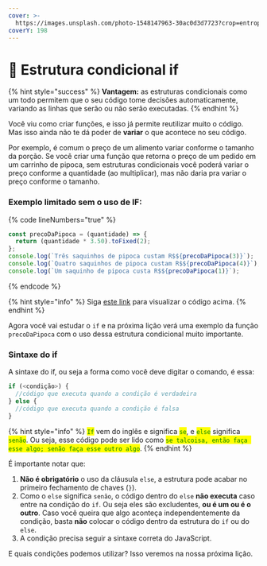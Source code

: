 ```yaml
---
cover: >-
  https://images.unsplash.com/photo-1548147963-30ac0d3d7723?crop=entropy&cs=srgb&fm=jpg&ixid=M3wxOTcwMjR8MHwxfHNlYXJjaHwyfHxwYXRoc3xlbnwwfHx8fDE2ODkwMDI3ODJ8MA&ixlib=rb-4.0.3&q=85
coverY: 198
---
```


# 🤔 Estrutura condicional if

{% hint style="success" %}
**Vantagem:** as estruturas condicionais como um todo permitem que o seu código tome decisões automaticamente, variando as linhas que serão ou não serão executadas.
{% endhint %}

Você viu como criar funções, e isso já permite reutilizar muito o código. Mas isso ainda não te dá poder de **variar** o que acontece no seu código.

Por exemplo, é comum o preço de um alimento variar conforme o tamanho da porção. Se você criar uma função que retorna o preço de um pedido em um carrinho de pipoca, sem estruturas condicionais você poderá variar o preço conforme a quantidade (ao multiplicar), mas não daria pra variar o preço conforme o tamanho.

### Exemplo limitado sem o uso de IF:

{% code lineNumbers="true" %}
```javascript
const precoDaPipoca = (quantidade) => {
  return (quantidade * 3.50).toFixed(2);
};
console.log(`Três saquinhos de pipoca custam R$${precoDaPipoca(3)}`);
console.log(`Quatro saquinhos de pipoca custam R$${precoDaPipoca(4)}`);
console.log(`Um saquinho de pipoca custa R$${precoDaPipoca(1)}`);
```
{% endcode %}

{% hint style="info" %}
Siga [este link](https://coolfee.github.io/#\{%22code%22:%22const%20precoDaPipoca%20=%20\(quantidade\)%20=%3E%20{\n%20%20return%20\(quantidade%20\*%203.50\).toFixed\(2\);\n};\nconsole.log\(%60Tr%C3%AAs%20saquinhos%20de%20pipoca%20custam%20R\$${precoDaPipoca\(3\)}%60\);\nconsole.log\(%60Quatro%20saquinhos%20de%20pipoca%20custam%20R\$${precoDaPipoca\(4\)}%60\);\nconsole.log\(%60Um%20saquinho%20de%20pipoca%20custa%20R\$${precoDaPipoca\(1\)}%60\);%22,%22tests%22:%22;%22}) para visualizar o código acima.
{% endhint %}

Agora você vai estudar o `if` e na próxima lição verá uma exemplo da função `precoDaPipoca` com o uso dessa estrutura condicional muito importante.

### Sintaxe do if

A sintaxe do if, ou seja a forma como você deve digitar o comando, é essa:

```javascript
if (<condição>) {
  //código que executa quando a condição é verdadeira
} else {
  //código que executa quando a condição é falsa
}
```

{% hint style="info" %}
<mark style="color:green;">`If`</mark> vem do inglês e significa <mark style="color:green;">`se`</mark>, e <mark style="color:green;">`else`</mark> significa <mark style="color:green;">`senão`</mark>. Ou seja, esse código pode ser lido como <mark style="color:green;">`se talcoisa, então faça esse algo; senão faça esse outro algo`</mark>.
{% endhint %}

É importante notar que:

1. **Não é obrigatório** o uso da cláusula `else`, a estrutura pode acabar no primeiro fechamento de chaves (`}`).
2. Como o `else` significa `senão`, o código dentro do `else` **não executa** caso entre na condição do `if`. Ou seja eles são excludentes, **ou é um ou é o outro**. Caso você queira que algo aconteça independentemente da condição, basta **não** colocar o código dentro da estrutura do `if` ou do `else`.
3. A condição precisa seguir a sintaxe correta do JavaScript.

E quais condições podemos utilizar? Isso veremos na nossa próxima lição.
